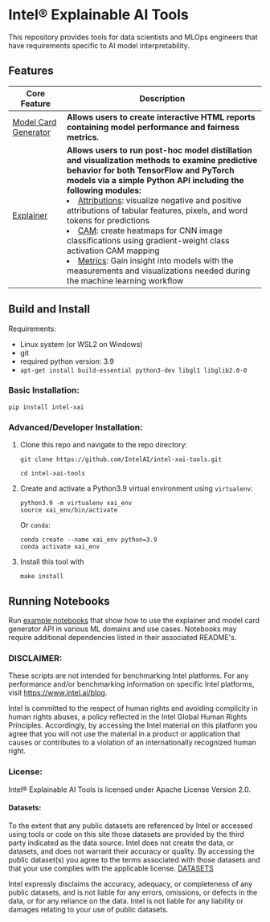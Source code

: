 # Intel® Explainable AI Tools

This repository provides tools for data scientists and MLOps engineers that have requirements specific to AI model interpretability.

## Features
| Core Feature | Description | 
|----------|-----------|
| [Model Card Generator](model_card_gen) |  **Allows users to create interactive HTML reports containing model performance and fairness metrics.** |
|[Explainer](explainer) | **Allows users to run post-hoc model distillation and visualization methods to examine predictive behavior for both TensorFlow and PyTorch models via a simple Python API including the following modules:** <li> [Attributions](explainer/attributions/): visualize negative and positive attributions of tabular features, pixels, and word tokens for predictions <li> [CAM](explainer/cam/): create heatmaps for CNN image classifications using gradient-weight class activation CAM mapping <li> [Metrics](explainer/metrics/): Gain insight into models with the measurements and visualizations needed during the machine learning workflow|

## Build and Install
Requirements:
* Linux system (or WSL2 on Windows)
* git
* required python version: 3.9
* `apt-get install build-essential python3-dev libgl1 libglib2.0-0`

### Basic Installation:
```
pip install intel-xai
```
### Advanced/Developer Installation:
1. Clone this repo and navigate to the repo directory:
   ```
   git clone https://github.com/IntelAI/intel-xai-tools.git

   cd intel-xai-tools
   ```
2. Create and activate a Python3.9 virtual environment using `virtualenv`:
   ```
   python3.9 -m virtualenv xai_env
   source xai_env/bin/activate
   ```

   Or `conda`:
   ```
   conda create --name xai_env python=3.9
   conda activate xai_env
   ```
3. Install this tool with 
   ```
   make install
   ```

## Running Notebooks

Run [example notebooks](../notebooks) that show how to use the explainer and model card generator API in various ML domains and use cases. Notebooks may require additional dependencies listed in their associated README's.

### DISCLAIMER: ###
These scripts are not intended for benchmarking Intel platforms. For any performance and/or benchmarking information on specific Intel platforms, visit https://www.intel.ai/blog.
 
Intel is committed to the respect of human rights and avoiding complicity in human rights abuses, a policy reflected in the Intel Global Human Rights Principles. Accordingly, by accessing the Intel material on this platform you agree that you will not use the material in a product or application that causes or contributes to a violation of an internationally recognized human right.
 
### License: ###
Intel® Explainable AI Tools is licensed under Apache License Version 2.0.
 
#### Datasets: ###
To the extent that any public datasets are referenced by Intel or accessed using tools or code on this site those datasets are provided by the third party indicated as the data source. Intel does not create the data, or datasets, and does not warrant their accuracy or quality. By accessing the public dataset(s) you agree to the terms associated with those datasets and that your use complies with the applicable license. [DATASETS](DATASETS.md)
 
Intel expressly disclaims the accuracy, adequacy, or completeness of any public datasets, and is not liable for any errors, omissions, or defects in the data, or for any reliance on the data.  Intel is not liable for any liability or damages relating to your use of public datasets.
